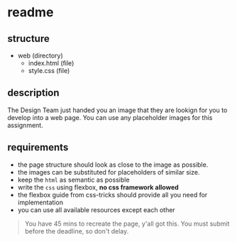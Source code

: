 # readme

## structure

- web (directory)
  - index.html (file)
  - style.css (file)
  
## description

The Design Team just handed you an image that they are lookign for you
to develop into a web page. You can use any placeholder images for this assignment.

## requirements

- the page structure should look as close to the image as possible.
- the images can be substituted for placeholders of similar size.
- keep the `html` as semantic as possible
- write the `css` using flexbox, __no css framework allowed__
- the flexbox guide from css-tricks should provide all you need for implementation
- you can use all available resources except each other

> You have 45 mins to recreate the page, y'all got this.
> You must submit before the deadline, so don't delay.
